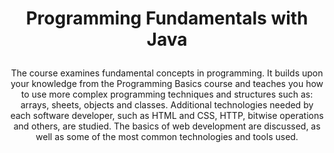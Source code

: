 # <p align="center"> Programming Fundamentals with Java <p>
  
<p align="center"> The course examines fundamental concepts in programming. It builds upon your knowledge from the Programming Basics course 
  and teaches you how to use more complex programming techniques and structures such as: arrays, sheets, objects and classes.
Additional technologies needed by each software developer, such as HTML and CSS, HTTP, bitwise operations and others, are studied. 
  The basics of web development are discussed, as well as some of the most common technologies and tools used. <p>
